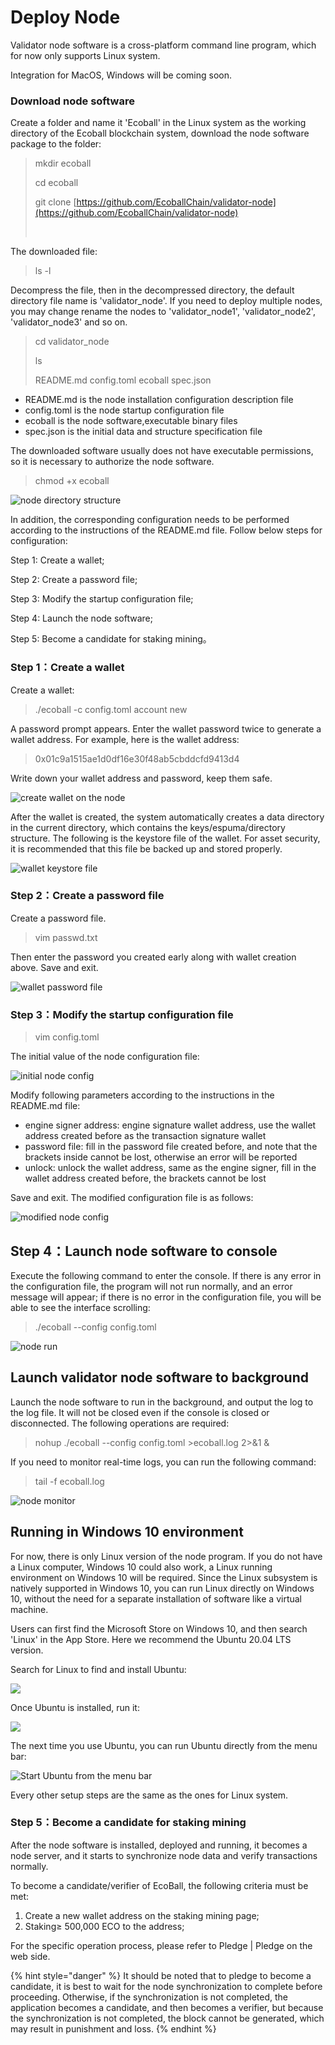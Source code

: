 # Deploy Node

Validator node software is a cross-platform command line program, which for now only supports Linux system.&#x20;

Integration for MacOS, Windows will be coming soon.

### Download node software <a href="#download-node-software" id="download-node-software"></a>

Create a folder and name it 'Ecoball' in the Linux system as the working directory of the Ecoball blockchain system, download the node software package to the folder:

> mkdir ecoball
>
> cd ecoball
>
> git clone [https://github.com/EcoballChain/validator-node](https://github.com/EcoballChain/validator-node)
>
> ​

The downloaded file:

> ls -l

Decompress the file, then in the decompressed directory, the default directory file name is 'validator\_node'. If you need to deploy multiple nodes, you may change rename the nodes to 'validator\_node1', 'validator\_node2', 'validator\_node3' and so on.

> cd validator\_node
>
> ls
>
> README.md config.toml ecoball spec.json

* README.md is the node installation configuration description file
* config.toml is the node startup configuration file
* ecoball is the node software,executable binary files
* spec.json is the initial data and structure specification file

The downloaded software usually does not have executable permissions, so it is necessary to authorize the node software.

> chmod +x ecoball

![node directory structure](../.gitbook/assets/node-install-ecoball-en.png)

In addition, the corresponding configuration needs to be performed according to the instructions of the README.md file. Follow below steps for configuration:

Step 1: Create a wallet;

Step 2: Create a password file;

Step 3: Modify the startup configuration file;

Step 4: Launch the node software;

Step 5: Become a candidate for staking mining。

### Step 1：Create a wallet <a href="#create-a-wallet" id="create-a-wallet"></a>

Create a wallet:

> ./ecoball -c config.toml account new

A password prompt appears. Enter the wallet password twice to generate a wallet address. For example, here is the wallet address:

> 0x01c9a1515ae1d0df16e30f48ab5cbddcfd9413d4

Write down your wallet address and password, keep them safe.

![create wallet on the node](../.gitbook/assets/node-create-wallet-en.png)

After the wallet is created, the system automatically creates a data directory in the current directory, which contains the keys/espuma/directory structure. The following is the keystore file of the wallet. For asset security, it is recommended that this file be backed up and stored properly.

![wallet keystore file](../.gitbook/assets/node-wallet-keystore-en.png)

### Step 2：Create a password file <a href="#create-a-password-file" id="create-a-password-file"></a>

Create a password file.

> vim passwd.txt

Then enter the password you created early along with wallet creation above. Save and exit.

![wallet password file](../.gitbook/assets/node-wallet-passwd-en.png)

### Step 3：Modify the startup configuration file <a href="#modify-the-startup-configuration-file" id="modify-the-startup-configuration-file"></a>

> vim config.toml

The initial value of the node configuration file:

![initial node config](../.gitbook/assets/node-config-init.png)

Modify following parameters according to the instructions in the README.md file:

* engine signer address: engine signature wallet address, use the wallet address created before as the transaction signature wallet
* password file: fill in the password file created before, and note that the brackets inside cannot be lost, otherwise an error will be reported
* unlock: unlock the wallet address, same as the engine signer, fill in the wallet address created before, the brackets cannot be lost

Save and exit. The modified configuration file is as follows:

![modified node config](../.gitbook/assets/node-config-modify.png)

## Step 4：Launch node software to console <a href="#launch-node-software-to-console" id="launch-node-software-to-console"></a>

Execute the following command to enter the console. If there is any error in the configuration file, the program will not run normally, and an error message will appear; if there is no error in the configuration file, you will be able to see the interface scrolling:

> ./ecoball --config config.toml

![node run](../.gitbook/assets/node-run-validator.png)

## Launch validator node software to background <a href="#launch-validator-node-software-to-background" id="launch-validator-node-software-to-background"></a>

Launch the node software to run in the background, and output the log to the log file. It will not be closed even if the console is closed or disconnected. The following operations are required:

> nohup ./ecoball --config config.toml >ecoball.log 2>&1 &

If you need to monitor real-time logs, you can run the following command:

> tail -f ecoball.log

![node monitor](../.gitbook/assets/node-run-log.png)

## Running in Windows 10 environment <a href="#running-in-windows-10-environment" id="running-in-windows-10-environment"></a>

For now, there is only Linux version of the node program. If you do not have a Linux computer, Windows 10 could also work, a Linux running environment on Windows 10 will be required. Since the Linux subsystem is natively supported in Windows 10, you can run Linux directly on Windows 10, without the need for a separate installation of software like a virtual machine.

Users can first find the Microsoft Store on Windows 10, and then search 'Linux' in the App Store. Here we recommend the Ubuntu 20.04 LTS version.

Search for Linux to find and install Ubuntu:

![](../.gitbook/assets/a.PNG)

Once Ubuntu is installed, run it:

![](../.gitbook/assets/bb.PNG)

The next time you use Ubuntu, you can run Ubuntu directly from the menu bar:

![Start Ubuntu from the menu bar](../.gitbook/assets/node-run-ubuntu.png)

Every other setup steps are the same as the ones for Linux system.

### Step 5：Become a candidate for staking mining <a href="#become-a-validation-node" id="become-a-validation-node"></a>

After the node software is installed, deployed and running, it becomes a node server, and it starts to synchronize node data and verify transactions normally.

To become a candidate/verifier of EcoBall, the following criteria must be met:

1. Create a new wallet address on the staking mining page;
2. Staking≥ 500,000 ECO to the address;

For the specific operation process, please refer to Pledge | Pledge on the web side.

{% hint style="danger" %}
It should be noted that to pledge to become a candidate, it is best to wait for the node synchronization to complete before proceeding. Otherwise, if the synchronization is not completed, the application becomes a candidate, and then becomes a verifier, but because the synchronization is not completed, the block cannot be generated, which may result in punishment and loss.
{% endhint %}



## &#x20;<a href="#node-hardware-configuration" id="node-hardware-configuration"></a>

